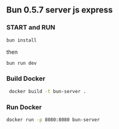 ## Bun 0.5.7 server js express

### START and RUN

```bash
bun install
```
then
```bash
bun run dev
```

### Build Docker

```bash
 docker build -t bun-server .
```

### Run Docker

```bash
docker run -p 8080:8080 bun-server
```